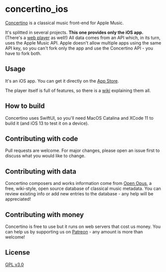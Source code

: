 # concertino_ios

[Concertino](https://getconcertino.com) is a classical music front-end for Apple Music.

It's splitted in several projects. **This one provides only the iOS app.** (There's a [web player](https://github.com/openopus-org/concertino_player) as well!) All data comes from an API which, in its turn, uses the Apple Music API. Apple doesn't allow multiple apps using the same API key, so you can't fork only the app and use the Concertino API - you have to fork both.

## Usage

It's an iOS app. You can get it directly on the [App Store](https://apps.apple.com/br/app/concertino/id1506663568?l=en).

The player itself is full of features, so there is a [wiki](https://getconcertino.com/help) explaining them all.

## How to build

Concertino uses SwiftUI, so you'll need MacOS Catalina and XCode 11 to build it (and iOS 13 to test it on a device).

## Contributing with code
Pull requests are welcome. For major changes, please open an issue first to discuss what you would like to change.

## Contributing with data
Concertino composers and works information come from [Open Opus](https://openopus.org), a free, wiki-style, open source database of classical music metadata. You can review existing info or add new entries to the database - any help will be appreciated!

## Contributing with money
Concertino is free to use but it runs on web servers that cost us money. You can help us by supporting us on [Patreon](https://www.patreon.com/openopus) - any amount is more than welcome!

## License
[GPL v3.0](https://choosealicense.com/licenses/gpl-3.0/)
